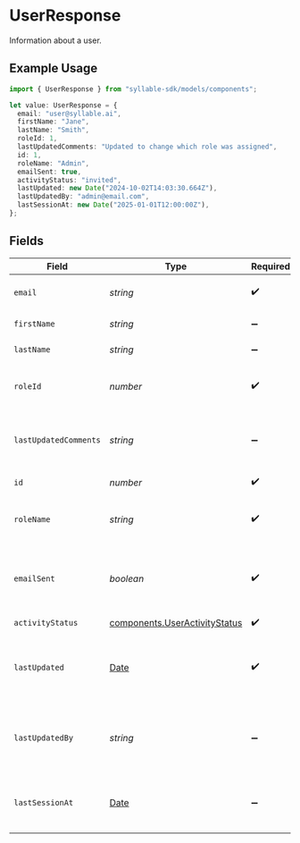 # UserResponse

Information about a user.

## Example Usage

```typescript
import { UserResponse } from "syllable-sdk/models/components";

let value: UserResponse = {
  email: "user@syllable.ai",
  firstName: "Jane",
  lastName: "Smith",
  roleId: 1,
  lastUpdatedComments: "Updated to change which role was assigned",
  id: 1,
  roleName: "Admin",
  emailSent: true,
  activityStatus: "invited",
  lastUpdated: new Date("2024-10-02T14:03:30.664Z"),
  lastUpdatedBy: "admin@email.com",
  lastSessionAt: new Date("2025-01-01T12:00:00Z"),
};
```

## Fields

| Field                                                                                         | Type                                                                                          | Required                                                                                      | Description                                                                                   | Example                                                                                       |
| --------------------------------------------------------------------------------------------- | --------------------------------------------------------------------------------------------- | --------------------------------------------------------------------------------------------- | --------------------------------------------------------------------------------------------- | --------------------------------------------------------------------------------------------- |
| `email`                                                                                       | *string*                                                                                      | :heavy_check_mark:                                                                            | Email address of the user                                                                     | user@syllable.ai                                                                              |
| `firstName`                                                                                   | *string*                                                                                      | :heavy_minus_sign:                                                                            | First name of the user                                                                        | Jane                                                                                          |
| `lastName`                                                                                    | *string*                                                                                      | :heavy_minus_sign:                                                                            | Last name of the user                                                                         | Smith                                                                                         |
| `roleId`                                                                                      | *number*                                                                                      | :heavy_check_mark:                                                                            | ID of the role assigned to the user                                                           | 1                                                                                             |
| `lastUpdatedComments`                                                                         | *string*                                                                                      | :heavy_minus_sign:                                                                            | Comments for the most recent edit to the user.                                                | Updated to change which role was assigned                                                     |
| `id`                                                                                          | *number*                                                                                      | :heavy_check_mark:                                                                            | Internal ID of the user                                                                       | 1                                                                                             |
| `roleName`                                                                                    | *string*                                                                                      | :heavy_check_mark:                                                                            | Name of the role assigned to the user                                                         | Admin                                                                                         |
| `emailSent`                                                                                   | *boolean*                                                                                     | :heavy_check_mark:                                                                            | Whether the welcome email has been sent to the user                                           | true                                                                                          |
| `activityStatus`                                                                              | [components.UserActivityStatus](../../models/components/useractivitystatus.md)                | :heavy_check_mark:                                                                            | N/A                                                                                           |                                                                                               |
| `lastUpdated`                                                                                 | [Date](https://developer.mozilla.org/en-US/docs/Web/JavaScript/Reference/Global_Objects/Date) | :heavy_check_mark:                                                                            | The timestamp of the most recent update to the user                                           |                                                                                               |
| `lastUpdatedBy`                                                                               | *string*                                                                                      | :heavy_minus_sign:                                                                            | The email address of the user who last updated the user                                       | admin@email.com                                                                               |
| `lastSessionAt`                                                                               | [Date](https://developer.mozilla.org/en-US/docs/Web/JavaScript/Reference/Global_Objects/Date) | :heavy_minus_sign:                                                                            | The timestamp of the user's last session                                                      | 2025-01-01T12:00:00Z                                                                          |